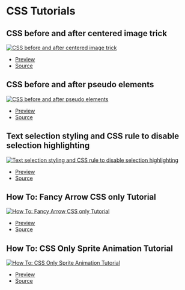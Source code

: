 # CSS Tutorials

## CSS before and after centered image trick

[![CSS before and after centered image trick](https://img.youtube.com/vi/NzImTBqYPpI/0.jpg)](https://youtu.be/NzImTBqYPpI)

   * [Preview](https://stephino.github.io/NzImTBqYPpI)
   * [Source](https://github.com/Stephino/stephino.github.io/tree/master/NzImTBqYPpI)

## CSS before and after pseudo elements

[![CSS before and after pseudo elements](https://img.youtube.com/vi/_D8_WNhnz_U/0.jpg)](https://youtu.be/_D8_WNhnz_U)

   * [Preview](https://stephino.github.io/D8_WNhnz_U)
   * [Source](https://github.com/Stephino/stephino.github.io/tree/master/D8_WNhnz_U)

## Text selection styling and CSS rule to disable selection highlighting

[![Text selection styling and CSS rule to disable selection highlighting](https://img.youtube.com/vi/fJDxrKqEaW8/0.jpg)](https://youtu.be/fJDxrKqEaW8)

   * [Preview](https://stephino.github.io/fJDxrKqEaW8)
   * [Source](https://github.com/Stephino/stephino.github.io/tree/master/fJDxrKqEaW8)

## How To: Fancy Arrow CSS only Tutorial

[![How To: Fancy Arrow CSS only Tutorial](https://img.youtube.com/vi/831ffK69388/0.jpg)](https://youtu.be/831ffK69388)

   * [Preview](https://stephino.github.io/831ffK69388)
   * [Source](https://github.com/Stephino/stephino.github.io/tree/master/831ffK69388)

## How To: CSS Only Sprite Animation Tutorial

[![How To: CSS Only Sprite Animation Tutorial](https://img.youtube.com/vi/wrnQiOY6khQ/0.jpg)](https://youtu.be/wrnQiOY6khQ)

   * [Preview](https://stephino.github.io/wrnQiOY6khQ)
   * [Source](https://github.com/Stephino/stephino.github.io/tree/master/wrnQiOY6khQ)
